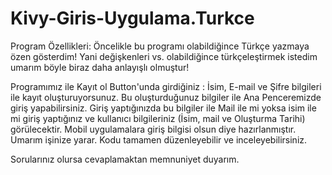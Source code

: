 # Kivy-Giris-Uygulama.Turkce
Program Özellikleri:
Öncelikle bu programı olabildiğince Türkçe yazmaya özen gösterdim! Yani değişkenleri vs. olabildiğince türkçeleştirmek istedim umarım böyle biraz daha anlayışlı olmuştur!

Programımız ile Kayıt ol Button'unda girdiğiniz : İsim, E-mail ve Şifre bilgileri ile kayıt oluşturuyorsunuz. Bu oluşturduğunuz bilgiler ile Ana Penceremizde giriş yapabilirsiniz. Giriş yaptığınızda bu bilgiler ile Mail ile mi yoksa isim ile mi giriş yaptığınız ve kullanıcı bilgileriniz (İsim, mail ve Oluşturma Tarihi) görülecektir. Mobil uygulamalara giriş bilgisi olsun diye hazırlanmıştır. Umarım işinize yarar. Kodu tamamen düzenleyebilir ve inceleyebilirsiniz.

Sorularınız olursa cevaplamaktan memnuniyet duyarım.
